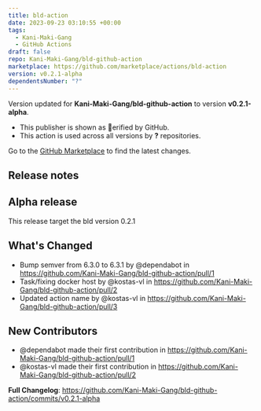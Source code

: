 ```yaml
---
title: bld-action
date: 2023-09-23 03:10:55 +00:00
tags:
  - Kani-Maki-Gang
  - GitHub Actions
draft: false
repo: Kani-Maki-Gang/bld-github-action
marketplace: https://github.com/marketplace/actions/bld-action
version: v0.2.1-alpha
dependentsNumber: "?"
---
```



Version updated for **Kani-Maki-Gang/bld-github-action** to version **v0.2.1-alpha**.
- This publisher is shown as erified by GitHub.
- This action is used across all versions by **?** repositories.

Go to the [GitHub Marketplace](https://github.com/marketplace/actions/bld-action) to find the latest changes.

## Release notes

## Alpha release
This release target the bld version 0.2.1

## What's Changed
* Bump semver from 6.3.0 to 6.3.1 by @dependabot in https://github.com/Kani-Maki-Gang/bld-github-action/pull/1
* Task/fixing docker host by @kostas-vl in https://github.com/Kani-Maki-Gang/bld-github-action/pull/2
* Updated action name by @kostas-vl in https://github.com/Kani-Maki-Gang/bld-github-action/pull/3

## New Contributors
* @dependabot made their first contribution in https://github.com/Kani-Maki-Gang/bld-github-action/pull/1
* @kostas-vl made their first contribution in https://github.com/Kani-Maki-Gang/bld-github-action/pull/2

**Full Changelog**: https://github.com/Kani-Maki-Gang/bld-github-action/commits/v0.2.1-alpha
